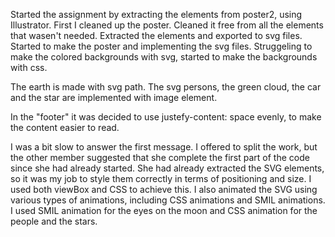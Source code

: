  Started the assignment by extracting the elements from poster2, using Illustrator. First I cleaned up the poster. Cleaned it free from all the elements that wasen't needed. Extracted the elements and exported to svg files. 
Started to make the poster and implementing the svg files. 
Struggeling to make the colored backgrounds with svg, started to make the backgrounds with css. 

The earth is made with svg path.
The svg persons, the green cloud, the car and the star are implemented with image element. 

In the "footer" it was decided to use justefy-content: space evenly, to make the content easier to read. 

I was a bit slow to answer the first message. I offered to split the work, but the other member suggested that she complete the first part of the code since she had already started. She had already extracted the SVG elements, so it was my job to style them correctly in terms of positioning and size. I used both viewBox and CSS to achieve this. I also animated the SVG using various types of animations, including CSS animations and SMIL animations. I used SMIL animation for the eyes on the moon and CSS animation for the people and the stars. 